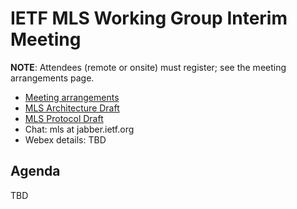 # IETF MLS Working Group Interim Meeting

**NOTE**: Attendees (remote or onsite) must register; see the meeting arrangements page.

* [Meeting arrangements](README.md)
* [MLS Architecture Draft](https://github.com/mlswg/mls-architecture)
* [MLS Protocol Draft](https://github.com/mlswg/mls-protocol)
* Chat: mls at jabber.ietf.org
* Webex details: TBD

## Agenda

TBD
